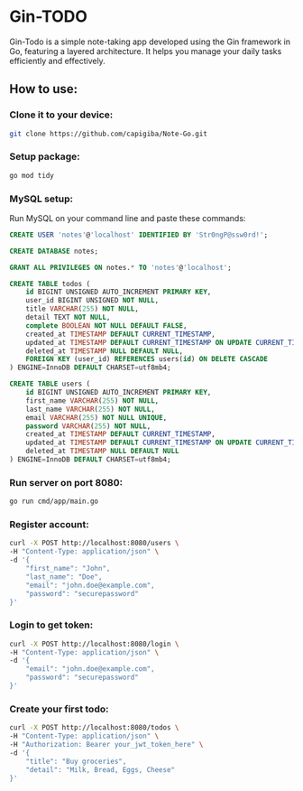 # Gin-TODO

Gin-Todo is a simple note-taking app developed using the Gin framework in Go, featuring a layered architecture. It helps you manage your daily tasks efficiently and effectively.

## How to use:

### Clone it to your device:
```bash
git clone https://github.com/capigiba/Note-Go.git
```

### Setup package:
```bash
go mod tidy
```

### MySQL setup:
Run MySQL on your command line and paste these commands:

```sql
CREATE USER 'notes'@'localhost' IDENTIFIED BY 'Str0ngP@ssw0rd!';

CREATE DATABASE notes;

GRANT ALL PRIVILEGES ON notes.* TO 'notes'@'localhost';

CREATE TABLE todos (
    id BIGINT UNSIGNED AUTO_INCREMENT PRIMARY KEY,
    user_id BIGINT UNSIGNED NOT NULL,
    title VARCHAR(255) NOT NULL,
    detail TEXT NOT NULL,
    complete BOOLEAN NOT NULL DEFAULT FALSE,
    created_at TIMESTAMP DEFAULT CURRENT_TIMESTAMP,
    updated_at TIMESTAMP DEFAULT CURRENT_TIMESTAMP ON UPDATE CURRENT_TIMESTAMP,
    deleted_at TIMESTAMP NULL DEFAULT NULL,
    FOREIGN KEY (user_id) REFERENCES users(id) ON DELETE CASCADE
) ENGINE=InnoDB DEFAULT CHARSET=utf8mb4;

CREATE TABLE users (
    id BIGINT UNSIGNED AUTO_INCREMENT PRIMARY KEY,
    first_name VARCHAR(255) NOT NULL,
    last_name VARCHAR(255) NOT NULL,
    email VARCHAR(255) NOT NULL UNIQUE,
    password VARCHAR(255) NOT NULL,
    created_at TIMESTAMP DEFAULT CURRENT_TIMESTAMP,
    updated_at TIMESTAMP DEFAULT CURRENT_TIMESTAMP ON UPDATE CURRENT_TIMESTAMP,
    deleted_at TIMESTAMP NULL DEFAULT NULL
) ENGINE=InnoDB DEFAULT CHARSET=utf8mb4;
```

### Run server on port 8080:
```bash
go run cmd/app/main.go
```

### Register account:
```bash
curl -X POST http://localhost:8080/users \
-H "Content-Type: application/json" \
-d '{
    "first_name": "John",
    "last_name": "Doe",
    "email": "john.doe@example.com",
    "password": "securepassword"
}'
```

### Login to get token:
```bash
curl -X POST http://localhost:8080/login \
-H "Content-Type: application/json" \
-d '{
    "email": "john.doe@example.com",
    "password": "securepassword"
}'
```

### Create your first todo:
```bash
curl -X POST http://localhost:8080/todos \
-H "Content-Type: application/json" \
-H "Authorization: Bearer your_jwt_token_here" \
-d '{
    "title": "Buy groceries",
    "detail": "Milk, Bread, Eggs, Cheese"
}'
```
